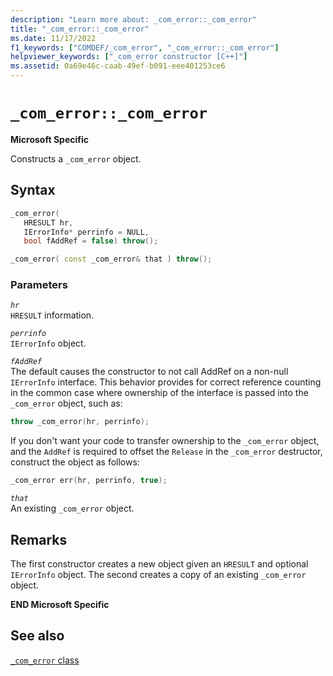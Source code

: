 ```yaml
---
description: "Learn more about: _com_error::_com_error"
title: "_com_error::_com_error"
ms.date: 11/17/2022
f1_keywords: ["COMDEF/_com_error", "_com_error::_com_error"]
helpviewer_keywords: ["_com_error constructor [C++]"]
ms.assetid: 0a69e46c-caab-49ef-b091-eee401253ce6
---
```

# `_com_error::_com_error`

**Microsoft Specific**

Constructs a `_com_error` object.

## Syntax

```cpp
_com_error(
   HRESULT hr,
   IErrorInfo* perrinfo = NULL,
   bool fAddRef = false) throw();

_com_error( const _com_error& that ) throw();
```

### Parameters

*`hr`*\
`HRESULT` information.

*`perrinfo`*\
`IErrorInfo` object.

*`fAddRef`*\
The default causes the constructor to not call AddRef on a non-null `IErrorInfo` interface. This behavior provides for correct reference counting in the common case where ownership of the interface is passed into the `_com_error` object, such as:

```cpp
throw _com_error(hr, perrinfo);
```

If you don't want your code to transfer ownership to the `_com_error` object, and the `AddRef` is required to offset the `Release` in the `_com_error` destructor, construct the object as follows:

```cpp
_com_error err(hr, perrinfo, true);
```

*`that`*\
An existing `_com_error` object.

## Remarks

The first constructor creates a new object given an `HRESULT` and optional `IErrorInfo` object. The second creates a copy of an existing `_com_error` object.

**END Microsoft Specific**

## See also

[`_com_error` class](../cpp/com-error-class.md)
